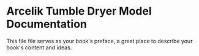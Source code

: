 # Arcelik Tumble Dryer Model Documentation

This file file serves as your book's preface, a great place to describe your book's content and ideas.



